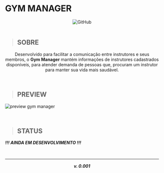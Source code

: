 

**<h1> GYM MANAGER </h1>**

<center>
<img alt="GitHub" src="https://img.shields.io/github/license/Rellyso/gym-manager?color=7159c1">
</center>

<br>

> <h2>SOBRE</h2>

<p align="center">
Desenvolvido para facilitar a comunicação entre instrutores e seus membros, o <b>Gym Manager</b> mantém informações de instrutores cadastrados disponíveis, para atender demanda de pessoas que, procuram um instrutor para manter sua vida mais saudável.
</p>

<br>


> <h2>PREVIEW</h2>

![preview gym manager](https://ik.imagekit.io/rellyson/GYM_MANAGER/gym_kvYx9PC-y.gif)


<br>

> <h2>STATUS</h2>

***!!! AINDA EM DESENVOLVIMENTO !!!***

<br>

----------

 ***<p align="center">v. 0.001</p>***

